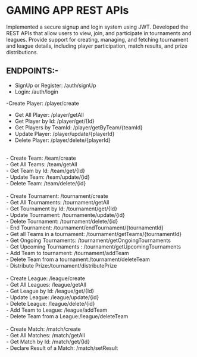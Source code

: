 # GAMING APP REST APIs

Implemented a secure signup and login system using JWT.
Developed the REST APIs that allow users to view, join, and participate in tournaments and leagues.
Provide support for creating, managing, and fetching tournament and league details, including player participation, match results, and prize distributions.

## ENDPOINTS:-

- SignUp or Register: /auth/signUp<br/>
- Login: /auth/login<br/>

-Create Player: /player/create<br/>
- Get All Player: /player/getAll<br/>
- Get Player by Id: /player/get/{Id}<br/>
- Get Players by TeamId: /player/getByTeam/{teamId}<br/>
- Update Player: /player/update/{playerId}<br/>
- Delete Player: /player/delete/{playerId}<br/>
<br/>
- Create Team: /team/create<br/>
- Get All Teams: /team/getAll<br/>
- Get Team by Id: /team/get/{Id}<br/>
- Update Team: /team/update/{id}<br/>
- Delete Team: /team/delete/{id}<br/>
<br/>
- Create Tournament: /tournament/create<br/>
- Get All Tournaments: /tournament/getAll<br/>
- Get Tournament by Id: /tournament/get/{Id}<br/>
- Update Tournament: /tournamente/update/{id}<br/>
- Delete Tournament: /tournament/delete/{id}<br/>
- End Tournament: /tournament/endTournament/{tournamentId}<br/>
- Get all Teams in a tournament: /tournament/getTeams/{tournamentId}<br/>
- Get Ongoing Tournaments: /tournament/getOngoingTournaments<br/>
- Get Upcoming Tournaments : /tournament/getUpcomingTournaments<br/>
- Add Team to tournament: /tournament/addTeam<br/>
- Delete Team from a tournament:/tournament/deleteTeam<br/>
- Distribute Prize:/tournament/distributePrize<br/>
<br/>
- Create League: /league/create<br/>
- Get All Leagues: /league/getAll<br/>
- Get League by Id: /league/get/{Id}<br/>
- Update League: /league/update/{id}<br/>
- Delete League: /league/delete/{id}<br/>
- Add Team to League: /league/addTeam<br/>
- Delete Team from a League:/league/deleteTeam<br/>
<br/>
- Create Match: /match/create<br/>
- Get All Matches: /match/getAll<br/>
- Get Match by Id: /match/get/{Id}<br/>
- Declare Result of a Match: /match/setResult<br/>
